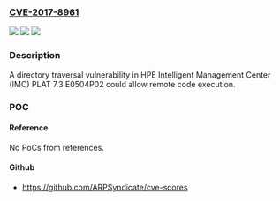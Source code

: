 ### [CVE-2017-8961](https://cve.mitre.org/cgi-bin/cvename.cgi?name=CVE-2017-8961)
![](https://img.shields.io/static/v1?label=Product&message=Intelligent%20Management%20Center&color=blue)
![](https://img.shields.io/static/v1?label=Version&message=n%2Fa&color=blue)
![](https://img.shields.io/static/v1?label=Vulnerability&message=HPESBHF03788%20rev.1%20-%20Hewlett%20Packard%20Enterprise%20Intelligent%20Management%20Center%20flexFileUpload%20Directory%20Traversal%20Remote%20Code%20Execution%20Vulnerability&color=brighgreen)

### Description

A directory traversal vulnerability in HPE Intelligent Management Center (IMC) PLAT 7.3 E0504P02 could allow remote code execution.

### POC

#### Reference
No PoCs from references.

#### Github
- https://github.com/ARPSyndicate/cve-scores


